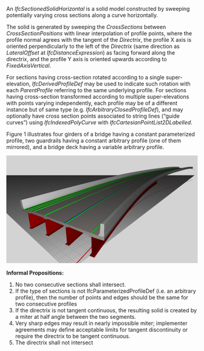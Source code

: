 ﻿An _IfcSectionedSolidHorizontal_ is a solid model constructed by sweeping potentially varying cross sections along a curve horizontally.

The solid is generated by sweeping the _CrossSections_ between _CrossSectionPositions_ with linear interpolation of profile points, where the profile normal agrees with the tangent of the _Directrix_, the profile X axis is oriented perpendicularly to the left of the _Directrix_ (same direction as _LateralOffset_ at _IfcDistanceExpression_) as facing forward along the directrix, and the profile Y axis is oriented upwards according to _FixedAxisVertical_.

For sections having cross-section rotated according to a single super-elevation, _IfcDerivedProfileDef_ may be used to indicate such rotation with each _ParentProfile_ referring to the same underlying profile. For sections having cross-section transformed according to multiple super-elevations with points varying independently, each profile may be of a different instance but of same type (e.g. _IfcArbitraryClosedProfileDef_), and may optionally have cross section points associated to string lines (“guide curves”) using _IfcIndexedPolyCurve_ with _IfcCartesianPointList2DLabelled_.

Figure 1 illustrates four girders of a bridge having a constant parameterized profile, two guardrails having a constant arbitrary profile (one of them mirrored), and a bridge deck having a variable arbitrary profile.

!["spatial structure"](../../../../../../figures/ifcsectionedsolidhorizontal.png "Figure 1 &mdash; Sectioned solid horizontal")

**Informal Propositions:**

1. No two consecutive sections shall intersect.
2. If the type of sections is not IfcParameterizedProfileDef (i.e. an arbitrary profile), then the number of points and edges should be the same for two consecutive profiles
3. If the directrix is not tangent continuous, the resulting solid is created by a miter at half angle between the two segments.
4. Very sharp edges may result in nearly impossible miter; implementer agreements may define acceptable limits for tangent discontinuity or require the directrix to be tangent continuous.
5. The directrix shall not intersect